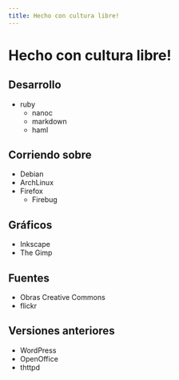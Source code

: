 ```yaml
---
title: Hecho con cultura libre!
---
```


Hecho con cultura libre!
============

Desarrollo
----------

* ruby
  * nanoc
  * markdown
  * haml

Corriendo sobre
---------------

* Debian
* ArchLinux
* Firefox
  * Firebug

Gráficos
--------

* Inkscape
* The Gimp

Fuentes
-------

* Obras Creative Commons
* flickr

Versiones anteriores
---------

* WordPress
* OpenOffice
* thttpd
